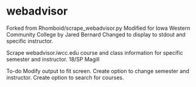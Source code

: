 # webadvisor
Forked from Rhomboid/scrape_webadvisor.py
Modified for Iowa Western Community College by Jared Bernard
Changed to display to stdout and specific instructor.

Scrape webadvisor.iwcc.edu course and class information
for specific semester and instructor. 18/SP Magill

To-do 
Modify output to fit screen.
Create option to change semester and instructor.
Create option to search for courses.
